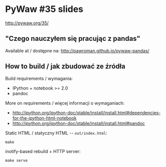 # PyWaw #35 slides

http://pywaw.org/35/

## "Czego nauczyłem się pracując z pandas"

Available at / dostępne na: http://pawroman.github.io/pywaw-pandas/

## How to build / jak zbudować ze źródła

Build requirements / wymagania:

* IPython + notebook >= 2.0
* pandoc

More on requirements / więcej informacji o wymaganiach:

* http://ipython.org/ipython-doc/stable/install/install.html#dependencies-for-the-ipython-html-notebook 
* http://ipython.org/ipython-doc/stable/install/install.html#pandoc

Static HTML / statyczny HTML -- `out/index.html`:

    make

inotify-based rebuild + HTTP server:

    make serve
